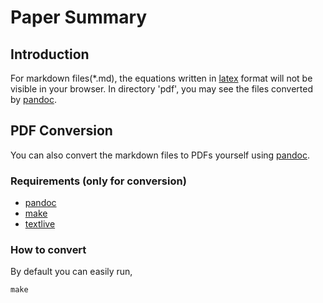 # Paper Summary

## Introduction

For markdown files(\*.md), the equations written in [latex](https://www.latex-project.org/) format will not be visible in your browser. In directory 'pdf', you may see the files converted by [pandoc](https://pandoc.org/).  

## PDF Conversion
You can also convert the markdown files to PDFs yourself using [pandoc](https://pandoc.org/).

### Requirements (only for conversion)
* [pandoc](https://pandoc.org/)
* [make](https://www.gnu.org/software/make/manual/make.html)
* [textlive](https://www.tug.org/texlive/)

### How to convert
By default you can easily run,

```
make
```

